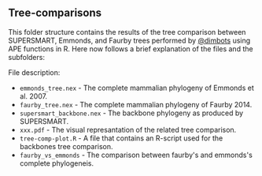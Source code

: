 Tree-comparisons
--------------

This folder structure contains the results of the tree comparison between SUPERSMART, Emmonds, and Faurby trees
performed by [@dimbots](http://github.com/dimbots) using APE functions in R. Here now follows a brief explanation of the files and the subfolders:

File description:
- `emmonds_tree.nex` - The complete mammalian phylogeny of Emmonds et al. 2007.
- `faurby_tree.nex` - The complete mammalian phylogeny of Faurby 2014.
- `supersmart_backbone.nex` - The backbone phylogeny as produced by SUPERSMART.
- `xxx.pdf` - The visual represantation of the related tree comparison.
- `tree-comp-plot.R` - A file that contains an R-script used for the backbones tree comparison.
- `faurby_vs_emmonds` - The comparison between faurby's and emmonds's complete phylogeneis.


